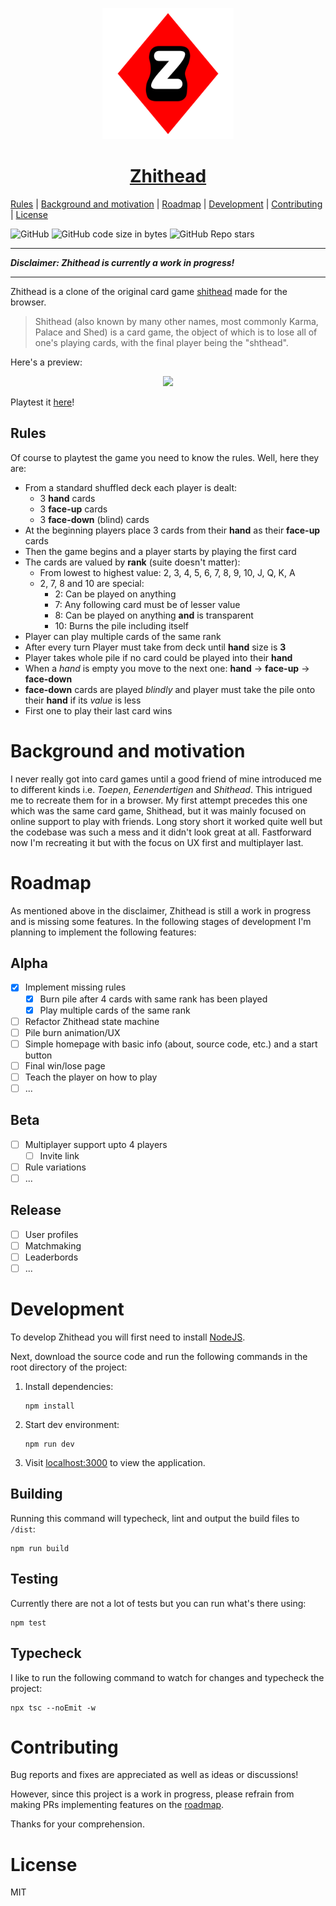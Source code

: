 [shithead]: https://en.wikipedia.org/wiki/Shithead_(card_game)
[zhithead]: https://zhithead.yatko.dev

<p align="center">
  <a href="https://zhithead.yatko.dev">
    <img src=".readme/zhithead.svg" height="210">
    <h1 align="center"><b>Zhithead</b></h1>
  </a>
</p>

[Rules](#rules)
| [Background and motivation](#background-and-motivation)
| [Roadmap](#roadmap)
| [Development](#development)
| [Contributing](#contributing)
| [License](#license)

![GitHub](https://img.shields.io/github/license/aod/zhithead?style=flat-square)
![GitHub code size in bytes](https://img.shields.io/github/languages/code-size/aod/zhithead?style=flat-square)
![GitHub Repo stars](https://img.shields.io/github/stars/aod/zhithead?style=social)

---

_**Disclaimer: Zhithead is currently a work in progress!**_

---

Zhithead is a clone of the original card game [shithead][shithead] made for
the browser.

> Shithead (also known by many other names, most commonly Karma, Palace and
> Shed) is a card game, the object of which is to lose all of one's playing
> cards, with the final player being the "shthead".

Here's a preview:

<p align="center">
    <img src=".readme/preview.gif" height="600" />
</p>

Playtest it [here][zhithead]!

## Rules

Of course to playtest the game you need to know the rules. Well, here they are:

- From a standard shuffled deck each player is dealt:
  - 3 **hand** cards
  - 3 **face-up** cards
  - 3 **face-down** (blind) cards
- At the beginning players place 3 cards from their **hand** as their **face-up**
  cards
- Then the game begins and a player starts by playing the first card
- The cards are valued by **rank** (suite doesn't matter):
  - From lowest to highest value: 2, 3, 4, 5, 6, 7, 8, 9, 10, J, Q, K, A
  - 2, 7, 8 and 10 are special:
    - 2: Can be played on anything
    - 7: Any following card must be of lesser value
    - 8: Can be played on anything **and** is transparent
    - 10: Burns the pile including itself
- Player can play multiple cards of the same rank
- After every turn Player must take from deck until **hand** size is **3**
- Player takes whole pile if no card could be played into their **hand**
- When a _hand_ is empty you move to the next one:
  **hand** -> **face-up** -> **face-down**
- **face-down** cards are played _blindly_ and player must take the pile
  onto their **hand** if its _value_ is less
- First one to play their last card wins

# Background and motivation

I never really got into card games until a good friend of mine introduced
me to different kinds i.e. _Toepen_, _Eenendertigen_ and _Shithead_. This
intrigued me to recreate them for in a browser. My first attempt precedes this
one which was the same card game, Shithead, but it was mainly focused on online
support to play with friends. Long story short it worked quite well but the
codebase was such a mess and it didn't look great at all. Fastforward now I'm
recreating it but with the focus on UX first and multiplayer last.

# Roadmap

As mentioned above in the disclaimer, Zhithead is still a work in progress and
is missing some features. In the following stages of development I'm planning
to implement the following features:

## Alpha

- [x] Implement missing rules
  - [x] Burn pile after 4 cards with same rank has been played
  - [x] Play multiple cards of the same rank
- [ ] Refactor Zhithead state machine
- [ ] Pile burn animation/UX
- [ ] Simple homepage with basic info (about, source code, etc.) and a start button
- [ ] Final win/lose page
- [ ] Teach the player on how to play
- [ ] ...

## Beta

- [ ] Multiplayer support upto 4 players
  - [ ] Invite link
- [ ] Rule variations
- [ ] ...

## Release

- [ ] User profiles
- [ ] Matchmaking
- [ ] Leaderbords
- [ ] ...

# Development

To develop Zhithead you will first need to install
[NodeJS](https://nodejs.org/en/download/).

Next, download the source code and run the following commands in the root
directory of the project:

1. Install dependencies:
   ```
   npm install
   ```
2. Start dev environment:
   ```
   npm run dev
   ```
3. Visit [localhost:3000](http://localhost:3000) to view the application.

## Building

Running this command will typecheck, lint and output the build files to `/dist`:

```
npm run build
```

## Testing

Currently there are not a lot of tests but you can run what's there using:

```
npm test
```

## Typecheck

I like to run the following command to watch for changes and typecheck
the project:

```
npx tsc --noEmit -w
```

# Contributing

Bug reports and fixes are appreciated as well as ideas or discussions!

However, since this project is a work in progress, please refrain from making PRs
implementing features on the [roadmap](#roadmap).

Thanks for your comprehension.

# License

MIT
